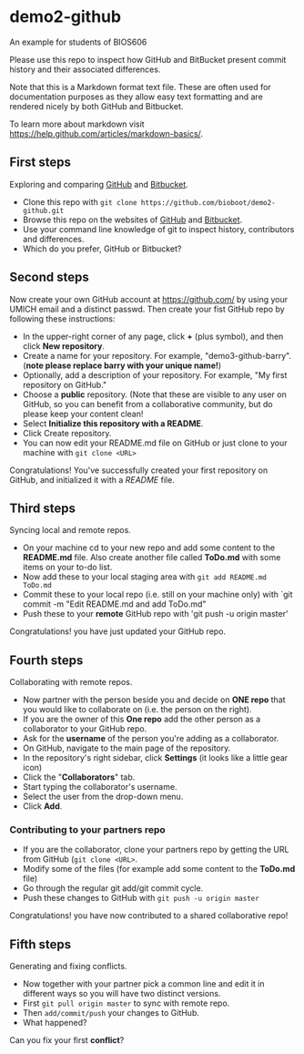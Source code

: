 # demo2-github
An example for students of BIOS606

Please use this repo to inspect how GitHub and BitBucket present commit history and their associated differences.

Note that this is a Markdown format text file. These are often used for documentation purposes as they allow easy 
text formatting and are rendered nicely by both GitHub and Bitbucket.

To learn more about markdown visit <https://help.github.com/articles/markdown-basics/>.

## First steps
Exploring and comparing [GitHub](https://github.com/bioboot/demo2-github) and [Bitbucket](https://bitbucket.org/bjgrant/demo2-github/).

- Clone this repo with `git clone https://github.com/bioboot/demo2-github.git`
- Browse this repo on the websites of [GitHub](https://github.com/bioboot/demo2-github) and [Bitbucket](https://bitbucket.org/bjgrant/demo2-github/).
- Use your command line knowledge of git to inspect history, contributors and differences.
- Which do you prefer, GitHub or Bitbucket?

## Second steps
Now create your own GitHub account at <https://github.com/> by using your UMICH email and a distinct passwd. Then create your fist GitHub repo by following these instructions:

- In the upper-right corner of any page, click **+** (plus symbol), and then click **New repository**.
- Create a name for your repository. For example, "demo3-github-barry". (**note please replace barry with your unique name!**)
- Optionally, add a description of your repository. For example, "My first repository on GitHub."
- Choose a **public** repository. (Note that these are visible to any user on GitHub, so you can benefit from a collaborative community, but do please keep your content clean! 
- Select **Initialize this repository with a README**.
- Click Create repository.
- You can now edit your README.md file on GitHub or just clone to your machine with `git clone <URL>`


Congratulations! You've successfully created your first repository on GitHub, and initialized it with a _README_ file.

## Third steps
Syncing local and remote repos.

- On your machine cd to your new repo and add some content to the **README.md** file. Also create another file called **ToDo.md** with some items on your to-do list.
- Now add these to your local staging area with `git add README.md ToDo.md`
- Commit these to your local repo (i.e. still on your machine only) with `git commit -m "Edit README.md and add ToDo.md"
- Push these to your **remote** GitHub repo with 'git push -u origin master'

Congratulations! you have just updated your GitHub repo.

## Fourth steps
Collaborating with remote repos.

- Now partner with the person beside you and decide on **ONE repo** that you would like to collaborate on (i.e. the person on the right).
- If you are the owner of this **One repo** add the other person as a collaborator to your GitHub repo.
- Ask for the **username** of the person you're adding as a collaborator. 
- On GitHub, navigate to the main page of the repository.
- In the repository's right sidebar, click  **Settings** (it looks like a little gear icon)
- Click the "**Collaborators**" tab.
- Start typing the collaborator's username.
- Select the user from the drop-down menu.
- Click **Add**.

### Contributing to your partners repo
- If you are the collaborator, clone your partners repo by getting the URL from GitHub (`git clone <URL>`.
- Modify some of the files (for example add some content to the **ToDo.md** file)
- Go through the regular git add/git commit cycle.
- Push these changes to GitHub with `git push -u origin master`

Congratulations! you have now contributed to a shared collaborative repo! 

## Fifth steps
Generating and fixing conflicts.

- Now together with your partner pick a common line and edit it in different ways so you will have two distinct versions.
- First `git pull origin master` to sync with remote repo.
- Then `add/commit/push` your changes to GitHub.
- What happened?

Can you fix your first **conflict**?






